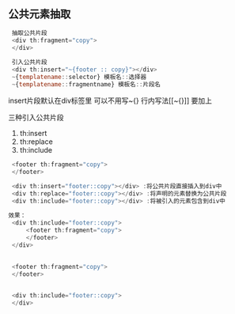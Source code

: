 ## 公共元素抽取
 ```javascript
  抽取公共片段
  <div th:fragment="copy">
  </div>
  
  引入公共片段
  <div th:insert="~{footer :: copy}"></div>
  ~{templatename::selector} 模板名::选择器
  ~{templatename::fragmentname} 模板名::片段名
 ```

 insert片段默认在div标签里 
可以不用写~{}
行内写法[[~{}]] 要加上
 
 三种引入公共片段
1. th:insert
2. th:replace
3. th:include
```javascript
 <footer th:fragment="copy">
 </footer>
 
 <div th:insert="footer::copy"></div> :将公共片段直接插入到div中
 <div th:replace="footer::copy"></div> :将声明的元素替换为公共片段
 <div th:include="footer::copy"></div> :将被引入的元素包含到div中

效果：
 <div th:include="footer::copy">
	 <footer th:fragment="copy">
	 </footer>
 </div>
 
 
 <footer th:fragment="copy">
 </footer>


 <div th:include="footer::copy">
 </div>
```

